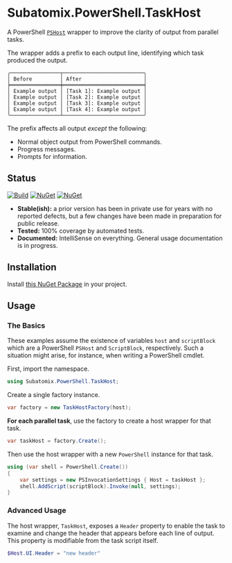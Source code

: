 # Subatomix.PowerShell.TaskHost

A PowerShell
[`PSHost`](https://docs.microsoft.com/en-us/dotnet/api/system.management.automation.host.pshost?view=powershellsdk-7.0.0)
wrapper to improve the clarity of output from parallel tasks.

The wrapper adds a prefix to each output line, identifying which task produced
the output.

```
╭────────────────┬──────────────────────────╮
│ Before         │ After                    │
╞════════════════╪══════════════════════════╡
│ Example output │ [Task 1]: Example output │
│ Example output │ [Task 2]: Example output │
│ Example output │ [Task 3]: Example output │
│ Example output │ [Task 4]: Example output │
╰────────────────┴──────────────────────────╯
```

The prefix affects all output *except* the following:
- Normal object output from PowerShell commands.
- Progress messages.
- Prompts for information.

## Status

[![Build](https://github.com/sharpjs/Subatomix.PowerShell.TaskHost/workflows/Build/badge.svg)](https://github.com/sharpjs/Subatomix.PowerShell.TaskHost/actions)
[![NuGet](https://img.shields.io/nuget/v/Subatomix.PowerShell.TaskHost.svg)](https://www.nuget.org/packages/Subatomix.PowerShell.TaskHost)
[![NuGet](https://img.shields.io/nuget/dt/Subatomix.PowerShell.TaskHost.svg)](https://www.nuget.org/packages/Subatomix.PowerShell.TaskHost)

- **Stable(ish):** a prior version has been in private use for years with no
                   reported defects, but a few changes have been made in
                   preparation for public release.
- **Tested:**      100% coverage by automated tests.
- **Documented:**  IntelliSense on everything.  General usage documentation
                   is in progress.
## Installation

Install
[this NuGet Package](https://www.nuget.org/packages/Subatomix.PowerShell.TaskHost)
in your project.

## Usage

### The Basics

These examples assume the existence of variables `host` and `scriptBlock` which
are a PowerShell `PSHost` and `ScriptBlock`, respectively.  Such a situation
might arise, for instance, when writing a PowerShell cmdlet.

First, import the namespace.

```csharp
using Subatomix.PowerShell.TaskHost;
```

Create a single factory instance.

```csharp
var factory = new TaskHostFactory(host);
```

**For each parallel task**, use the factory to create a host wrapper for that
task.

```csharp
var taskHost = factory.Create();
```

Then use the host wrapper with a new `PowerShell` instance for that task.

```csharp
using (var shell = PowerShell.Create())
{
    var settings = new PSInvocationSettings { Host = taskHost };
    shell.AddScript(scriptBlock).Invoke(null, settings);
}
```

### Advanced Usage

The host wrapper, `TaskHost`, exposes a `Header` property to enable the task to
examine and change the header that appears before each line of output.  This
property is modifiable from the task script itself.

```powershell
$Host.UI.Header = "new header"
```

<!--
  Copyright 2022 Jeffrey Sharp

  Permission to use, copy, modify, and distribute this software for any
  purpose with or without fee is hereby granted, provided that the above
  copyright notice and this permission notice appear in all copies.

  THE SOFTWARE IS PROVIDED "AS IS" AND THE AUTHOR DISCLAIMS ALL WARRANTIES
  WITH REGARD TO THIS SOFTWARE INCLUDING ALL IMPLIED WARRANTIES OF
  MERCHANTABILITY AND FITNESS. IN NO EVENT SHALL THE AUTHOR BE LIABLE FOR
  ANY SPECIAL, DIRECT, INDIRECT, OR CONSEQUENTIAL DAMAGES OR ANY DAMAGES
  WHATSOEVER RESULTING FROM LOSS OF USE, DATA OR PROFITS, WHETHER IN AN
  ACTION OF CONTRACT, NEGLIGENCE OR OTHER TORTIOUS ACTION, ARISING OUT OF
  OR IN CONNECTION WITH THE USE OR PERFORMANCE OF THIS SOFTWARE.
-->
